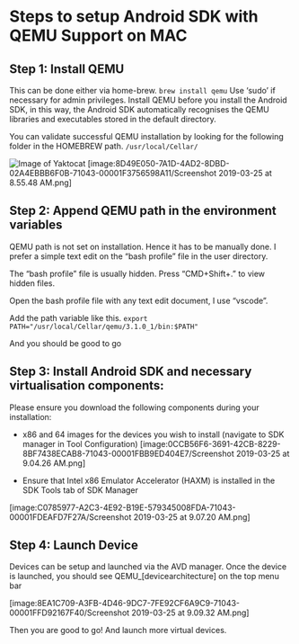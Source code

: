 # Steps to setup Android SDK with QEMU Support on MAC
## Step 1: Install QEMU
This can be done either via home-brew.
`brew install qemu`
Use ‘sudo’ if necessary for admin privileges.
Install QEMU before you install the Android SDK, in this way, the Android SDK automatically recognises the QEMU libraries and executables stored in the default directory.

You can validate successful QEMU installation by looking for the following folder in the HOMEBREW path.
`/usr/local/Cellar/`

![Image of Yaktocat](https://octodex.github.com/images/yaktocat.png)
[image:8D49E050-7A1D-4AD2-8DBD-02A4EBBB6F0B-71043-00001F3756598A11/Screenshot 2019-03-25 at 8.55.48 AM.png]

## Step 2: Append QEMU path in the environment variables
QEMU path is not set on installation. Hence it has to be manually done. I prefer a simple text edit on the “bash profile” file in the user directory. 

The “bash profile” file is usually hidden. Press “CMD+Shift+.” to view hidden files.

Open the bash profile file with any text edit document, I use “vscode”.

Add the path variable like this.
`export PATH="/usr/local/Cellar/qemu/3.1.0_1/bin:$PATH"`

And you should be good to go

## Step 3: Install Android SDK and necessary virtualisation components:
Please ensure you download the following components during your installation:
* x86 and 64 images for the devices you wish to install (navigate to SDK manager in Tool Configuration)
[image:0CCB56F6-3691-42CB-8229-8BF7438ECAB8-71043-00001FBB9ED404E7/Screenshot 2019-03-25 at 9.04.26 AM.png]

* Ensure that Intel x86 Emulator Accelerator (HAXM) is installed in the SDK Tools tab of SDK Manager

[image:C0785977-A2C3-4E92-B19E-579345008FDA-71043-00001FDEAFD7F27A/Screenshot 2019-03-25 at 9.07.20 AM.png]

## Step 4: Launch Device
Devices can be setup and launched via the AVD manager. Once the device is launched, you should see QEMU_[devicearchitecture] on the top menu bar

[image:8EA1C709-A3FB-4D46-9DC7-7FE92CF6A9C9-71043-00001FFD92167F40/Screenshot 2019-03-25 at 9.09.32 AM.png]

Then you are good to go! And launch more virtual devices.
